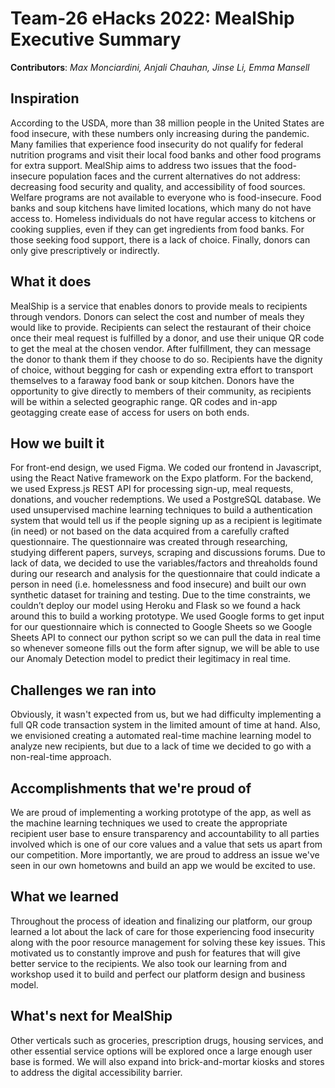 # Team-26 eHacks 2022: MealShip Executive Summary

**Contributors**: 
*Max Monciardini, Anjali Chauhan, Jinse Li, Emma Mansell*

## Inspiration
According to the USDA, more than 38 million people in the United States are food insecure, with these numbers only increasing during the pandemic. Many families that experience food insecurity do not qualify for federal nutrition programs and visit their local food banks and other food programs for extra support. MealShip aims to address two issues that the food-insecure population faces and the current alternatives do not address: decreasing food security and quality, and accessibility of food sources. Welfare programs are not available to everyone who is food-insecure. Food banks and soup kitchens have limited locations, which many do not have access to. Homeless individuals do not have regular access to kitchens or cooking supplies, even if they can get ingredients from food banks. For those seeking food support, there is a lack of choice. Finally, donors can only give prescriptively or indirectly.

## What it does
MealShip is a service that enables donors to provide meals to recipients through vendors. Donors can select the cost and number of meals they would like to provide. Recipients can select the restaurant of their choice once their meal request is fulfilled by a donor, and use their unique QR code to get the meal at the chosen vendor. After fulfillment, they can message the donor to thank them if they choose to do so. Recipients have the dignity of choice, without begging for cash or expending extra effort to transport themselves to a faraway food bank or soup kitchen. Donors have the opportunity to give directly to members of their community, as recipients will be within a selected geographic range. QR codes and in-app geotagging create ease of access for users on both ends.

## How we built it
For front-end design, we used Figma. We coded our frontend in Javascript, using the React Native framework on the Expo platform. For the backend, we used Express.js REST API for processing sign-up, meal requests, donations, and voucher redemptions. We used a PostgreSQL database. We used unsupervised machine learning techniques to build a authentication system that would tell us if the people signing up as a recipient is legitimate (in need) or not based on the data acquired from a carefully crafted questionnaire. The questionnaire was created through researching, studying different papers, surveys, scraping and discussions forums. Due to lack of data, we decided to use the variables/factors and threaholds found during our research and analysis for the questionnaire that could indicate a person in need (i.e. homelessness and food insecure) and built our own synthetic dataset for training and testing. Due to the time constraints, we couldn’t deploy our model using Heroku and Flask so we found a hack around this to build a working prototype. We used Google forms to get input for our questionnaire which is connected to Google Sheets so we Google Sheets API to connect our python script so we can pull the data in real time so whenever someone fills out the form after signup, we will be able to use our Anomaly Detection model to predict their legitimacy in real time.

## Challenges we ran into
Obviously, it wasn't expected from us, but we had difficulty implementing a full QR code transaction system in the limited amount of time at hand. Also, we envisioned creating a automated real-time machine learning model to analyze new recipients, but due to a lack of time we decided to go with a non-real-time approach.

## Accomplishments that we're proud of
We are proud of implementing a working prototype of the app, as well as the machine learning techniques we used to create the appropriate recipient user base to ensure transparency and accountability to all parties involved which is one of our core values and a value that sets us apart from our competition. More importantly, we are proud to address an issue we've seen in our own hometowns and build an app we would be excited to use.

## What we learned
Throughout the process of ideation and finalizing our platform, our group learned a lot about the lack of care for those experiencing food insecurity along with the poor resource management for solving these key issues. This motivated us to constantly improve and push for features that will give better service to the recipients. We also took our learning from and workshop used it to build and perfect our platform design and business model.

## What's next for MealShip
Other verticals such as groceries, prescription drugs, housing services, and other essential service options will be explored once a large enough user base is formed. We will also expand into brick-and-mortar kiosks and stores to address the digital accessibility barrier.
